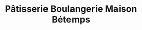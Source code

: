 ---
title: "Pâtisserie Boulangerie Maison Bétemps"
url: /le-grand-bornand/patisserie-boulangerie-maison-betemps/
shop: Bäckerei
---